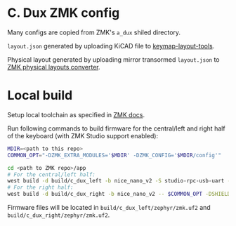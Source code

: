 # C. Dux ZMK config

Many configs are copied from ZMK's `a_dux` shiled directory.

`layout.json` generated by uploading KiCAD file to [keymap-layout-tools](https://github.com/nickcoutsos/keymap-layout-tools).

Physical layout generated by uploading mirror transormed `layout.json` to [ZMK physical layouts converter](https://zmk-physical-layout-converter.streamlit.app/). 

# Local build

Setup local toolchain as specified in [ZMK docs](https://zmk.dev/docs/development/local-toolchain/setup).

Run following commands to build firmware for the central/left and right half of the keyboard (with ZMK Studio support enabled):

```bash
MDIR=<path to this repo>
COMMON_OPT="-DZMK_EXTRA_MODULES='$MDIR' -DZMK_CONFIG='$MDIR/config'"

cd <path to ZMK repo>/app
# For the central/left half:
west build -d build/c_dux_left -b nice_nano_v2 -S studio-rpc-usb-uart -- $COMMON_OPT -DSHIELD="c_dux_rev2_left led_indicator" -DCONFIG_ZMK_STUDIO=y
# For the right half:
west build -d build/c_dux_right -b nice_nano_v2 -- $COMMON_OPT -DSHIELD="c_dux_rev2_right led_indicator"
```

Firmware files will be located in `build/c_dux_left/zephyr/zmk.uf2` and `build/c_dux_right/zephyr/zmk.uf2`.
